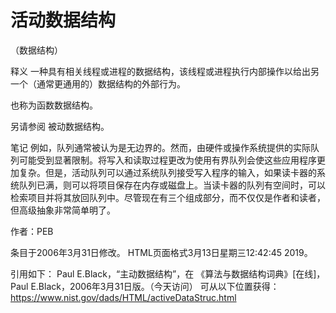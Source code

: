 # 活动数据结构


（数据结构）



释义
一种具有相关线程或进程的数据结构，该线程或进程执行内部操作以给出另一个（通常更通用的）数据结构的外部行为。



也称为函数数据结构。



另请参阅
被动数据结构。



笔记
例如，队列通常被认为是无边界的。然而，由硬件或操作系统提供的实际队列可能受到显著限制。将写入和读取过程更改为使用有界队列会使这些应用程序更加复杂。但是，活动队列可以通过系统队列接受写入程序的输入，如果读卡器的系统队列已满，则可以将项目保存在内存或磁盘上。当读卡器的队列有空间时，可以检索项目并将其放回队列中。尽管现在有三个组成部分，而不仅仅是作者和读者，但高级抽象非常简单明了。


作者：PEB







条目于2006年3月31日修改。
HTML页面格式3月13日星期三12:42:45 2019。



引用如下：
Paul E.Black，“主动数据结构”，在
《算法与数据结构词典》[在线]，Paul E.Black，2006年3月31日版。（今天访问）
可从以下位置获得：https://www.nist.gov/dads/HTML/activeDataStruc.html